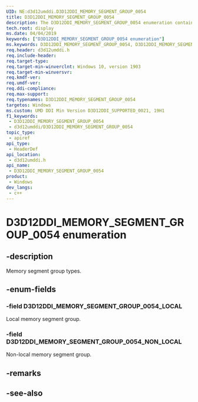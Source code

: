 ```yaml
---
UID: NE:d3d12umddi.D3D12DDI_MEMORY_SEGMENT_GROUP_0054
title: D3D12DDI_MEMORY_SEGMENT_GROUP_0054
description: The D3D12DDI_MEMORY_SEGMENT_GROUP_0054 enumeration contains local and non-local memory segment group types.
tech.root: display
ms.date: 04/04/2019
keywords: ["D3D12DDI_MEMORY_SEGMENT_GROUP_0054 enumeration"]
ms.keywords: D3D12DDI_MEMORY_SEGMENT_GROUP_0054, D3D12DDI_MEMORY_SEGMENT_GROUP_0054,
req.header: d3d12umddi.h
req.include-header: 
req.target-type: 
req.target-min-winverclnt: Windows 10, version 1903
req.target-min-winversvr: 
req.kmdf-ver: 
req.umdf-ver: 
req.ddi-compliance: 
req.max-support: 
req.typenames: D3D12DDI_MEMORY_SEGMENT_GROUP_0054
targetos: Windows
ms.custom: UMD DDI Min Version D3D12DDI_SUPPORTED_0021, 19H1
f1_keywords:
 - D3D12DDI_MEMORY_SEGMENT_GROUP_0054
 - d3d12umddi/D3D12DDI_MEMORY_SEGMENT_GROUP_0054
topic_type:
 - apiref
api_type:
 - HeaderDef
api_location:
 - d3d12umddi.h
api_name:
 - D3D12DDI_MEMORY_SEGMENT_GROUP_0054
product:
 - Windows
dev_langs:
 - c++
---
```


# D3D12DDI_MEMORY_SEGMENT_GROUP_0054 enumeration


## -description

Memory segment group types.

## -enum-fields

### -field D3D12DDI_MEMORY_SEGMENT_GROUP_0054_LOCAL

Local memory segment group.

### -field D3D12DDI_MEMORY_SEGMENT_GROUP_0054_NON_LOCAL

Non-local memory segment group.

## -remarks

## -see-also

